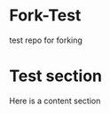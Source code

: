 # Fork-Test
test repo for forking

# Test section
Here is a con‍‍‌‌​​​‌‍‌​‌​​‌‌‍‌‌​​‌​‌‍‌‌​​‌​‌‍‌‌​​​‌‌‍‌‌‌​​‌​‍‌‌​​‌​‌‍‌‌‌​‌​​‍‌​​​​‌‍‍‍tent section